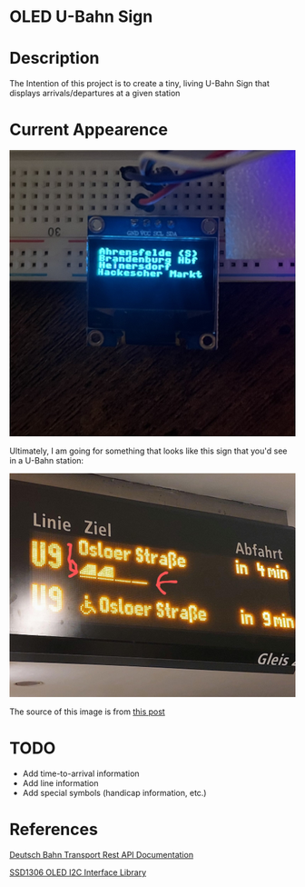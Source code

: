 # OLED U-Bahn Sign

# Description

The Intention of this project is to create a tiny, living U-Bahn Sign that displays arrivals/departures at a given station

# Current Appearence

![Example of OLED Displaying Stops](./assets/sample_display_1.jpg)

Ultimately, I am going for something that looks like this sign that you'd see in a U-Bahn station:

![Example U-Bahn Sign](./assets/example_ubahn_sign.jpg)

The source of this image is from [this post](https://i.redd.it/gpu45ktwzy181.jpg)

# TODO

- Add time-to-arrival information
- Add line information 
- Add special symbols (handicap information, etc.)


# References

[Deutsch Bahn Transport Rest API Documentation](https://v6.db.transport.rest/)

[SSD1306 OLED I2C Interface Library](https://how2electronics.com/micropython-interfacing-oled-display-esp32/)

